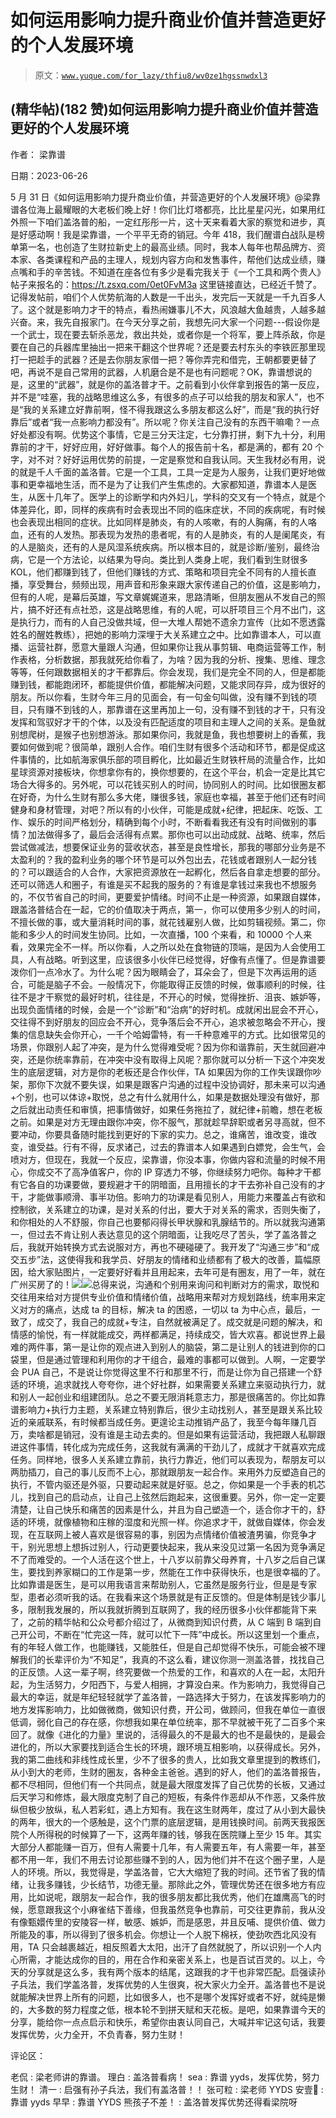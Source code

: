# 如何运用影响力提升商业价值并营造更好的个人发展环境

> 原文：[`www.yuque.com/for_lazy/thfiu8/wv0ze1hgssnwdxl3`](https://www.yuque.com/for_lazy/thfiu8/wv0ze1hgssnwdxl3)



## (精华帖)(182 赞)如何运用影响力提升商业价值并营造更好的个人发展环境 

作者： 梁靠谱 

日期：2023-06-26 

5 月 31 日《如何运用影响力提升商业价值，并营造更好的个人发展环境》@梁靠谱各位海上最耀眼的大老板们晚上好！你们比灯塔都亮，比比星星闪光，如果用红外照一下咱们盖洛普的船，一定红彤彤一片，这十天来看着大家的察觉和进步，真是好感动啊！我是梁靠谱，一个平平无奇的销冠。今年 418，我们醒谱白战队是榜单第一名，也创造了生财拉新史上的最高业绩。同时，我本人每年也帮品牌方、资本家、各类课程和产品的主理人，规划内容方向和发售事件，帮他们达成业绩，赚点嘴和手的辛苦钱。不知道在座各位有多少是看完我关于《一个工具和两个贵人》帖子来报名的：https://t.zsxq.com/0et0FvM3a 这里链接直达，已经近千赞了。记得发帖前，咱们个人优势航海的人数是一千出头，发完后一天就是一千九百多人了。这个就是影响力才干的特点，看热闹嫌事儿不大，风浪越大鱼越贵，人越多越兴奋。来，我先自报家门。在今天分享之前，我想先问大家一个问题---假设你是一个武士，现在要去斩杀恶龙，救出共处，或者你是一个将军，要上阵杀敌，你是要在自己的兵器库里抽出一把来干翻这个世界呢？还是要去村东头的李铁匠那里现打一把趁手的武器？还是去你朋友家借一把？等你弄完和借完，王朝都要更替了吧，再说不是自己常用的武器，人机磨合是不是也有问题呢？OK，靠谱想说的是，这里的“武器”，就是你的盖洛普才干。之前看到小伙伴拿到报告的第一反应，并不是“哇塞，我的战略思维这么多，有很多的点子可以给我的朋友和家人”，也不是“我的关系建立好靠前啊，怪不得我跟这么多朋友都这么好”，而是“我的执行好靠后”或者“我一点影响力都没有”。所以呢？你关注自己没有的东西干嘛嘞？一点好处都没有啊。优势这个事情，它是三分天注定，七分靠打拼，剩下九十分，利用靠前的才干，好好应用，好好做事。每个人的报告前十名，都是满的，都有 20 个字，对不对？好好运用优势的前提，一定是察觉和自我认同。天生我材必有用，说的就是千人千面的盖洛普。它是一个工具，工具一定是为人服务，让我们更好地做事和更幸福地生活，而不是为了让我们产生焦虑的。大家都知道，靠谱本人是医生，从医十几年了。医学上的诊断学和内外妇儿，学科的交叉有一个特点，就是个体差异化，即，同样的疾病有时会表现出不同的临床症状，不同的疾病呢，有时候也会表现出相同的症状。比如同样是肺炎，有的人咳嗽，有的人胸痛，有的人咯血，还有的人发热。那表现为发热的患者呢，有的人是肺炎，有的人是阑尾炎，有的人是脑炎，还有的人是风湿系统疾病。所以根本目的，就是诊断/鉴别，最终治病，它是一个方法论，以结果为导向。类比到人类身上呢，我们看到生财很多 KOL，他们都赚到钱了，但他们赚钱的方式、策略和项目完全不同有的人擅长直播，享受舞台，频频出现，用声音和形象来跟大家传递自己的价值，这是影响力，但有的人呢，是幕后英雄，写文章娓娓道来，思路清晰，但朋友圈从不发自己的照片，搞不好还有点社恐，这是战略思维，有的人呢，可以肝项目三个月不出门，这是执行力，而有的人自己没做共域，但一大堆人帮她不遗余力宣传（比如不愿透露姓名的醒姓教练），把她的影响力深埋于大关系建立之中。比如靠谱本人，可以直播、运营社群，愿意大量跟人沟通，但如果你让我从事剪辑、电商运营等工作，制作表格，分析数据，那我就死给你看了，为啥？因为我的分析、搜集、思维、理念等等，任何跟数据相关的才干都靠后。你会发现，我们是完全不同的人，但是都能赚到钱，都能跑闭环，都能提供价值，都能解决问题，又能求同存异，成为很好的朋友。所以你看，生财今年三月的见面会，有一句金句叫做，没有赚不到钱的项目，只有赚不到钱的人，那靠谱在这里再加上一句，没有赚不到钱的才干，只有没发挥和驾驭好才干的个体，以及没有匹配适度的项目和主理人之间的关系。是鱼就别想爬树，是猴子也别想游泳。那如果你问，我就是鱼，我也想要树上的香蕉，我要如何做到呢？很简单，跟别人合作。咱们生财有很多个活动和环节，都是促成这件事情的，比如航海家俱乐部的项目孵化，比如最近生财铁杆局的流量合作，比如星球资源对接板块，你想拿你有的，换你想要的，在这个平台，机会一定是比其它场合大得多的。另外呢，可以花钱买别人的时间，协同别人的时间。比如很圈友都在好奇，为什么生财有那么多大佬，赚很多钱，家庭也幸福，甚至于他们还有时间健身和身材管理，对吧？所以有的小伙伴，可能是成就+纪律，把起床、吃饭、工作、娱乐的时间严格划分，精确到每个小时，不断看看我还有没有时间做别的事情？加法做得多了，最后会活得有点累。那你也可以出动成就、战略、统率，然后尝试做减法，想要保证业务的营收状态，甚至是良性增长，那我的哪部分业务是不太盈利的？我的盈利业务的哪个环节是可以外包出去，花钱或者跟别人一起分钱的？可以跟适合的人合作，大家把资源放在一起孵化，然后各自拿走想要的部分。还可以筛选人和圈子，有谁是买不起我的服务的？有谁是拿钱过来我也不想服务的，不仅节省自己的时间，更要爱护情绪。时间不止是一种资源，如果跟自媒体，跟盖洛普结合在一起，它的价值取决于两点，第一，你可以使用多少别人的时间，不擅长做的事，或大量消耗时间的事，就花钱雇别人做，比如剪辑视频。第二，你能和多少人的时间发生协同。比如，一次直播，100 个来看，和 10000 个人来看，效果完全不一样。所以你看，人之所以处在食物链的顶端，是因为人会使用工具，人有战略。听到这里，应该很多小伙伴已经觉得，好像有点懂了。但是靠谱要泼你们一点冷水了。为什么呢？因为眼睛会了，耳朵会了，但是下次再运用的适合，可能是脑子不会。一般情况下，你能取得正反馈的时候，做事顺利的时候，往往不是才干察觉的最好时机，往往是，不开心的时候，觉得挫折、沮丧、嫉妒等，出现负面情绪的时候，会是一个“诊断”和“治病”的好时机。成就闲出屁会不开心，交往得不到好朋友的回应会不开心，竞争落后会不开心，追求被忽略会不开心，搜集的信息缺失会你开心，一千个哈姆雷特，有一千种意难平的方式。比如很常见的场景，你跟别人起了冲突，是为什么觉得难受呢？因为你和谐靠前，天生就回避冲突，还是你统率靠前，在冲突中没有取得上风呢？那你就可以分析一下这个冲突发生的底层逻辑，对方是你的老板还是合作伙伴，TA 如果因为你的工作失误跟你吵架，那你下次就不要失误，如果是跟客户沟通的过程中没协调好，那未来可以沟通+个别，也可以体谅+取悦，总之有什么就用什么，如果是数据处理没有做好，那之后就出动责任和审慎，把事情做好，如果任务拖拉了，就纪律+前瞻，想在老板之前。如果是对方无理由跟你冲突，你不服气，那就趁早辞职或者另寻高就，但不要冲动，你要具备随时能找到更好的下家的实力。总之，谁痛苦，谁改变，谁改变，谁受益。行有不得，反求诸己，过去的靠谱本人如果遇到白嫖党，会生气，会喷对方，但现在，我就一个反应，梁靠谱，你没本事，你做内容和流量的时候不用心，你成交不了高净值客户，你的 IP 穿透力不够，你继续努力吧你。每种才干都有它各自的功课要做，要规避才干的阴暗面，且用擅长的才干去弥补自己没有的才干，才能做事顺滑、事半功倍。影响力的功课是看见别人，用能力来覆盖占有欲和控制欲，关系建立的功课，是对关系的付出，要大于对关系的需求，否则失衡了，和你相处的人不舒服，你自己也要郁闷得长甲状腺和乳腺结节的。所以就我沟通第一，但过去不肯让别人表达意见的这个阴暗面，让我吃尽了苦头，学了盖洛普之后，我就开始转换方式去说服对方，再也不硬碰硬了。我开发了“沟通三步”和“成交五步”法，这使得我和我学员、好朋友的情绪和业绩都有了极大的改善，篇幅原因，给大家贴图片，一定要好好看并且用起来，去年可是有圈友，用了一年，就在广州买房了的！![](img/7ec0acb898a7bbbbaed3e75dbe23ebd1.png)![](img/082f1fafe610ae812d67750771c961f0.png)总得来说，沟通和个别用来询问和判断对方的需求，取悦和交往用来给对方提供专业价值和情绪价值，战略用来帮对方规划路线，统率用来定义对方的痛点，达成 ta 的目标，解决 ta 的困惑，一切以 ta 为中心点，最后，一致了，成交了，我自己的成就+专注，自然就被满足了。成交就是问题的解决，和情感的愉悦，有一样就能成交，两样都满足，持续成交，皆大欢喜。都说世界上最难的两件事，第一是让你的观点进入到别人的脑袋，第二是让别人的钱进到你的口袋里，但是通过管理和利用你的才干组合，最难的事都可以做到。人啊，一定要学会 PUA 自己，不是说让你觉得这里不行和那里不行，而是让你为自己搭建一个舒适的环境，追求就找人夸夸你，进个好社群，如果需要关系建立来驱动执行力，就和别人一起创业和组建团队。总之不要无限消耗意志力，那是很痛苦的。你比如靠谱影响力+执行力主题，关系建立特别靠后，很少主动找别人，甚至是跟关系比较近的亲戚联系，有时候都当成任务。更遑论主动推销产品了，我至今每年赚几百万，卖啥都是销冠，没有谁是主动去卖的。但是如果有运营活动，我把跟人私聊跟进这件事情，转化成为完成任务，这我就有满满的干劲儿了，成就才干就喜欢完成任务。同样地，很多人关系建立靠前，执行力靠近，他们可以表现为，帮朋友可以两肋插刀，自己的事儿反而不上心，那就跟朋友一起合作。来用外力反塑造自己的执行，不管内驱还是外驱，只要动起来就是好驱。总之，你如果是一个手表的机芯儿，找到自己的启动点，让自己上弦然后跑起来，这很重要。另外，你一定一定要清楚，让自己快乐和痛苦的因素是什么，并且为自己塑造一个，适合你才干的，舒适的环境，就像植物和庄稼的湿度和光照一样。你追求才干，就做自媒体，你会发现，在互联网上被人喜欢是很容易的事，别因为点情绪价值被渣男骗，你竞争才干，别光思想上想拆过别人，行动更要快起来，我从来没见过第一名因为竞争满足不了而难受的。一个人活在这个世上，十八岁以前靠父母养育，十八岁之后自己谋生，要找到养家糊口的工作是第一步，然能在工作中获得快乐，也是很幸福的了。比如靠谱是医生，是可以用我语言来帮助别人，它虽然是服务行业，但是是专家型，患者必须听我的话。在我看来这个场景就是有正反馈的。但是体制是钱少事儿多，限制我发展的，所以我就折腾到互联网了，我的经历很多小伙伴都能背下来了，之前的精华帖和公众号都介绍过了，从微商到知识付费，从 C 端到 B 端到自己开公司，不断在“忙完这一阵，就可以忙下一阵”中成长。所以这里划一个重点，有的年轻人做工作，也能赚钱，又能胜任，但是自己却觉得不快乐，可能会被不理解我们的长辈评价为“不知足”，我真的不这么看，建议你测一测盖洛普，找找自己的正反馈。人这一辈子啊，终究要做一个热爱的工作，和喜欢的人在一起，太阳升起，为生活努力，夕阳西下，与爱人相拥，才算没白来。作为影响力，我觉得自己最大的幸运，就是年纪轻轻就学了盖洛普，一路选择大于努力，在该发挥影响力的地方发挥影响力，比如做微商，做知识付费，开公司，做顾问，但我在单位一直很低调，弱化自己的存在感，你想我如果在单位统率，那不早就被干死了二百多个来回了。就像《进化的力量》里说的，活得最久的不是最大的也不是最快的，是最会进化的，所以大家要找到适合生长的环境，跟环境互相影响，以获得成长。另外，我的第二曲线和非线性成长里，少不了很多的贵人，比如我文章里提到的教练们，从小到大的老师，生财的圈友，各种金主爸爸。遇到的好人，他们的盖洛普报告，都不尽相同，但他们有一个共同点，就是最大限度发挥了自己优势的长板，又通过后天学习和修炼，最大限度克制了自己的短板，有条件作恶却从不作恶，又条件放纵但极少放纵，私人若彩虹，遇上方知有。我在这生财两年，度过了从小到大最快的两年，很大的一个感触是，这个门票的底层逻辑，是用钱换时间。前两天我报医院个人所得税的时候算了一下，这两年赚的钱，够我在医院赚上至少 15 年。其实大部分人都能赚一百万，但有人需要十几年，有人需要五年，有人需要一年，甚至都不用一年，我们不用去讨论那些赚不到的人，因为他们并不在这个圈子里，人是人的环境。所以，我觉得是，学盖洛普，它大大缩短了我的时间。还节省了我的情绪，让我多赚钱，少长结节，功德无量。那除此之外，管理优势还在很多地方有应用，比如说呢，跟朋友一起合作，我的很多朋友都比我优秀，他们在雄鹰高飞的时候，愿意跟我这个小麻雀结下善缘，但我虽然竞争也靠前，可交往更靠前，我从没有像甄嬛传里的安陵容一样，敏感、嫉妒，而是感恩，并且反哺、提供价值、做力所能及的事，所以得到了很多机会。你想让一个人脱下棉袄，使劲吹西北风没有用，TA 只会越裹越近，相反照着大太阳，出汗了自然就脱了，所以识别一个人内心所需，才能达成你的目的，用在合作和亲密关系上，也是百试百灵的。以上，今天的分享就是这么多，我有两个版本的结尾，这跟我的才干也非常匹配。启强读孙子兵法，我们学盖洛普，发挥优势的人生很爽，祝大家火力全开。盖洛普也不是说就能解决世界上所有的问题，比如很多人，也不是哪个发挥好或者不好，就纯是懒的，大多数的努力程度之低，根本轮不到拼天赋和天花板。是吧，如果靠谱今天的分享，能给你一点点启示和快乐，希望你由衷认同自己，大喊并牢记这句话，我要发挥优势，火力全开，不负青春，努力生财！ 

评论区： 

老侃 : 梁老师讲的靠谱。 理白 : 盖洛普看病！ sea : 靠谱 yyds，发挥优势，努力生财！ 清一 : 启强有孙子兵法，我们有盖洛普！！ 张可粒 : 梁老师 YYDS 安壹🍊 : 靠谱 yyds 早早 : 靠谱 YYDS 熊孩子不差！ : 盖洛普发挥优势还得看梁院呀